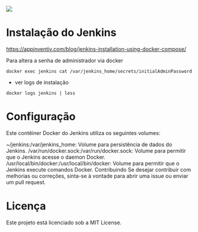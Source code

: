 ![](https://img.shields.io/badge/Jenkins-D24939?style=for-the-badge&logo=Jenkins&logoColor=white)

# Instalação do Jenkins
https://appinventiv.com/blog/jenkins-installation-using-docker-compose/

Para altera a senha de administrador via docker
```
docker exec jenkins cat /var/jenkins_home/secrets/initialAdminPassword
```
* ver logs de instalação
```
docker logs jenkins | less
```


# Configuração
Este contêiner Docker do Jenkins utiliza os seguintes volumes:

~/jenkins:/var/jenkins_home: Volume para persistência de dados do Jenkins.
/var/run/docker.sock:/var/run/docker.sock: Volume para permitir que o Jenkins acesse o daemon Docker.
/usr/local/bin/docker:/usr/local/bin/docker: Volume para permitir que o Jenkins execute comandos Docker.
Contribuindo
Se desejar contribuir com melhorias ou correções, sinta-se à vontade para abrir uma issue ou enviar um pull request.

# Licença
Este projeto está licenciado sob a MIT License.

